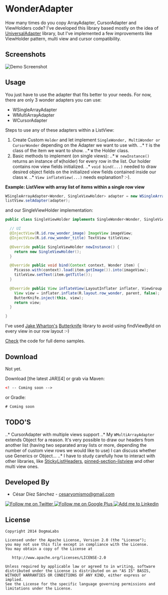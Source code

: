 WonderAdapter
============

How many times do you copy ArrayAdapter, CursorAdapter and ViewHolders code? I've developed this library based mostly on
the idea of [UniversalAdapter][1] library, but I've implemented a few improvements like ViewHolder pattern, multi view
and cursor compatibility.

Screenshots
-----------

![Demo Screenshot][3]

Usage
-----

You just have to use the adapter that fits better to your needs. For now, there are only 3 wonder adapters you can use:

* WSingleArrayAdapter
* WMultiArrayAdapter
* WCursorAdapter

Steps to use any of these adapters within a ListView:

1. Create Custom ```Holder``` and let implement ```SingleWonder, MultiWonder or CursorWonder``` depending on the Adapter
we want to use with.
..* ```T``` is the class of the item we want to show.
..* ```W``` the Holder class.
2. Basic methods to implement (on single views):
..* ```W newInstance()``` returns an instance of ```W```(holder) for every row in the list. Our holder contains row view fields initialized.
..* ```void bind(...)``` needed to draw desired object fields on the initialized view fields contained inside our class ```W```.
..* ```View inflateView(...)``` needs explanation? :-).

__Example: ListView with array list of items within a single row view__
```java
WSingleArrayAdapter<Wonder, SingleViewHolder> adapter = new WSingleArrayAdapter(this, getData(cursor), new SingleViewHolder());
listView.setAdapter(adapter);
```
and our SingleViewHolder implementation:
```java
public class SingleViewHolder implements SingleWonder<Wonder, SingleViewHolder> {

  // UI
  @InjectView(R.id.row_wonder_image) ImageView imageView;
  @InjectView(R.id.row_wonder_title) TextView titleView;

  @Override public SingleViewHolder newInstance() {
    return new SingleViewHolder();
  }

  @Override public void bind(Context context, Wonder item) {
    Picasso.with(context).load(item.getImage()).into(imageView);
    titleView.setText(item.getTitle());
  }

  @Override public View inflateView(LayoutInflater inflater, ViewGroup parent) {
    View view = inflater.inflate(R.layout.row_wonder, parent, false);
    ButterKnife.inject(this, view);
    return view;
  }

}

```
I've used [Jake Wharton's][6] [Butterknife][5] library to avoid using findViewById on every view in our row layout :-)


[Check][2] the code for full demo samples.


Download
--------
Not yet.

Download [the latest JAR][4] or grab via Maven:
```xml
<! -- Coming soon -->
```
or Gradle:
```groovy
# Coming soon
```

TODO'S
--------
..* CursorAdapter with multiple views support
..* My ```WMultiArrayAdapter``` extends Object for a reason. It's very possible to draw our headers from
another list (having two separated array lists or more, depending the number of custom view rows we would like to use)
I can discuss whether use Generics or Object...
..* I have to study carefully how to interact with other libraries, like [StickyListHeaders][7], [pinned-section-listview][8] and other multi view ones.


Developed By
------------

* César Díez Sánchez - <cesaryomismo@gmail.com>

<a href="https://twitter.com/menorking">
  <img alt="Follow me on Twitter" src="http://imageshack.us/a/img812/3923/smallth.png" />
</a>
<a href="https://plus.google.com/115273462230054581675">
  <img alt="Follow me on Google Plus" src="http://imageshack.us/a/img203/4712/smallg.png" />
</a>
<a href="http://www.linkedin.com/in/cesardiezsanchez">
  <img alt="Add me to Linkedin" src="http://imageshack.us/a/img41/7877/smallld.png" />
</a>


License
-------

    Copyright 2014 DogmaLabs

    Licensed under the Apache License, Version 2.0 (the "License");
    you may not use this file except in compliance with the License.
    You may obtain a copy of the License at

       http://www.apache.org/licenses/LICENSE-2.0

    Unless required by applicable law or agreed to in writing, software
    distributed under the License is distributed on an "AS IS" BASIS,
    WITHOUT WARRANTIES OR CONDITIONS OF ANY KIND, either express or implied.
    See the License for the specific language governing permissions and
    limitations under the License.



[1]: https://github.com/yDelouis/UniversalAdapter
[2]: https://github.com/m3n0R/WonderAdapters/tree/master/demo/src/main/java/com/dogmalabs/wonderadapter/demo/ui
[3]: https://raw.github.com/m3n0R/WonderAdapter/master/art/screen_demo_1.png
[5]: https://github.com/JakeWharton/butterknife
[6]: https://github.com/JakeWharton
[7]: https://github.com/emilsjolander/StickyListHeaders
[8]: https://github.com/beworker/pinned-section-listview